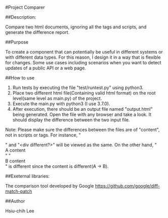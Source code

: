 #Project Comparer

##Description:

Compare two html documents, ignoring all the tags and scripts, and generate the difference report.

##Purpose

To create a component that can potentially be useful in different systems or with different data types. For this reason, I design it in a way that is flexible for changes.
Some use cases including scenarios when you want to detect updates of a public API or a web page.

##How to use

1. Run tests by executing the file "test/runtest.py" using python3.
2. Place two different html file(Containing valid html format) on the root level(same level as main.py) of the project.
3. Execute the main.py with python3 (I use 3.7.0).
4. After execution, there should be an output file named "output.html" being generated. Open the file with any browser and take a look. It should display the difference between the two input file.

Note: Please make sure the differences between the files are of "content", not in scripts or tags.
For instance, "<div abc></div>" and "<div different?></div>" will be viewed as the same. On the other hand, "<div abc>A content</div>" "<div abc>B content</div>" is different since the content is different(A -> B).

##Exeternal libraries:

The comparison tool developed by Google
https://github.com/google/diff-match-patch

##Author

Hsiu-chih Lee